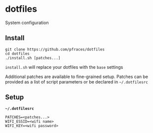 dotfiles
========

System configuration

Install
-------

    git clone https://github.com/pfraces/dotfiles
    cd dotfiles
    ./install.sh [patches...]

`install.sh` will replace your dotfiles with the `base` settings

Additional patches are available to fine-grained setup. Patches can be provided
as a list of script parameters or be declared in `~/.dotfilesrc`

Setup
-----

**`~/.dotfilesrc`**

    PATCHES=<patches...>
    WIFI_ESSID=<wifi name>
    WIFI_KEY=<wifi password>
